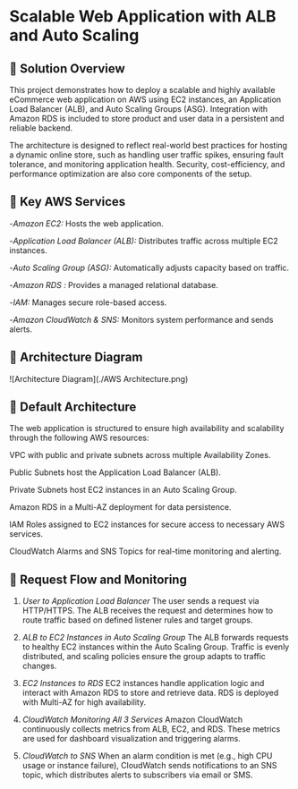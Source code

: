 # Scalable Web Application with ALB and Auto Scaling
## 🧭 Solution Overview
This project demonstrates how to deploy a scalable and highly available eCommerce web application on AWS using EC2 instances, an Application Load Balancer (ALB), and Auto Scaling Groups (ASG). Integration with Amazon RDS is included to store product and user data in a persistent and reliable backend.

The architecture is designed to reflect real-world best practices for hosting a dynamic online store, such as handling user traffic spikes, ensuring fault tolerance, and monitoring application health. Security, cost-efficiency, and performance optimization are also core components of the setup.

## 🎯 Key AWS Services
-*Amazon EC2:* Hosts the web application.

-*Application Load Balancer (ALB):* Distributes traffic across multiple EC2 instances.

-*Auto Scaling Group (ASG):* Automatically adjusts capacity based on traffic.

-*Amazon RDS :* Provides a managed relational database.

-*IAM:* Manages secure role-based access.

-*Amazon CloudWatch & SNS:* Monitors system performance and sends alerts.

## 🧱 Architecture Diagram

![Architecture Diagram](./AWS Architecture.png)

## 🧩 Default Architecture
The web application is structured to ensure high availability and scalability through the following AWS resources:

VPC with public and private subnets across multiple Availability Zones.

Public Subnets host the Application Load Balancer (ALB).

Private Subnets host EC2 instances in an Auto Scaling Group.

Amazon RDS in a Multi-AZ deployment for data persistence.

IAM Roles assigned to EC2 instances for secure access to necessary AWS services.

CloudWatch Alarms and SNS Topics for real-time monitoring and alerting.

## 🔁 Request Flow and Monitoring
1. *User to Application Load Balancer*
The user sends a request via HTTP/HTTPS. The ALB receives the request and determines how to route traffic based on defined listener rules and target groups.

2. *ALB to EC2 Instances in Auto Scaling Group*
The ALB forwards requests to healthy EC2 instances within the Auto Scaling Group. Traffic is evenly distributed, and scaling policies ensure the group adapts to traffic changes.

3. *EC2 Instances to RDS*
EC2 instances handle application logic and interact with Amazon RDS to store and retrieve data. RDS is deployed with Multi-AZ for high availability.

4. *CloudWatch Monitoring All 3 Services*
Amazon CloudWatch continuously collects metrics from ALB, EC2, and RDS. These metrics are used for dashboard visualization and triggering alarms.

5. *CloudWatch to SNS*
When an alarm condition is met (e.g., high CPU usage or instance failure), CloudWatch sends notifications to an SNS topic, which distributes alerts to subscribers via email or SMS.

